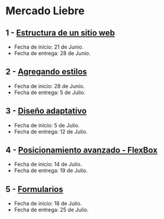 # Mercado Liebre

## 1 - [Estructura de un sitio web](https://github.com/hernan066/mercado-liebre/tree/estructura)

- Fecha de inicio:  21 de Junio.
- Fecha de entrega:  28 de Junio.

## 2 - [Agregando estilos](https://github.com/hernan066/mercado-liebre/tree/estilos)

- Fecha de inicio:  28 de Junio.
- Fecha de entrega:  5 de Julio.
## 3 - [Diseño adaptativo](https://github.com/hernan066/mercado-liebre/tree/adaptativo)

- Fecha de inicio:  5 de Julio.
- Fecha de entrega:  12 de Julio.
## 4 - [Posicionamiento avanzado - FlexBox](https://github.com/hernan066/mercado-liebre/tree/flexBox)

- Fecha de inicio:  14 de Julio.
- Fecha de entrega:  19 de Julio.

## 5 - [Formularios](https://github.com/hernan066/mercado-liebre/tree/formularios)

- Fecha de inicio:  18 de Julio.
- Fecha de entrega:  25 de Julio.
